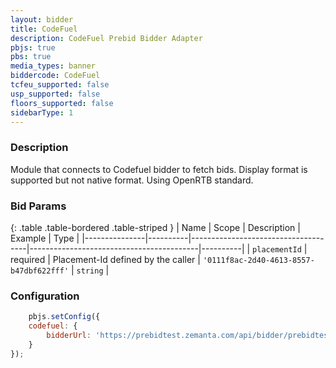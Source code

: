 ```yaml
---
layout: bidder
title: CodeFuel
description: CodeFuel Prebid Bidder Adapter
pbjs: true
pbs: true
media_types: banner
biddercode: CodeFuel
tcfeu_supported: false
usp_supported: false
floors_supported: false
sidebarType: 1
---
```


### Description

Module that connects to Codefuel bidder to fetch bids.
Display format is supported but not native format. Using OpenRTB standard.

### Bid Params

{: .table .table-bordered .table-striped }
| Name          | Scope    | Description                         | Example                                  | Type     |
|---------------|----------|-------------------------------------|------------------------------------------|----------|
| `placementId` | required | Placement-Id defined by the caller  | `'0111f8ac-2d40-4613-8557-b47dbf622fff'` | `string` |

### Configuration

```javascript
    pbjs.setConfig({
    codefuel: {
        bidderUrl: 'https://prebidtest.zemanta.com/api/bidder/prebidtest/bid/'
    }
});
```
